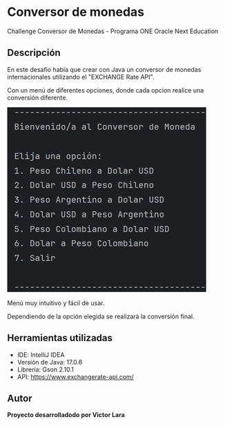# Conversor de monedas
Challenge Conversor de Monedas - Programa ONE Oracle Next Education

## Descripción
En este desafio había que crear con Java un conversor de monedas internacionales utilizando el "EXCHANGE Rate API".

Con un menú de diferentes opciones, donde cada opcion realice una conversión diferente.

![alt text](Menú.jpg)

Menú muy intuitivo y fácil de usar.

Dependiendo de la opción elegida se realizará la conversión final.

## Herramientas utilizadas
- IDE: IntelliJ IDEA
- Versión de Java: 17.0.6
- Librería: Gson 2.10.1
- API: https://www.exchangerate-api.com/

## Autor
**Proyecto desarrolladodo por Victor Lara**

